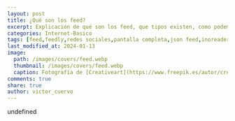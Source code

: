 ```yaml
---
layout: post
title: ¿Qué son los feed?
excerpt: Explicación de qué son los feed, que tipos existen, como podemos suscribirnos y que herramientas tenemos para leerlos.
categories: Internet-Basico
tags: [feed,feedly,redes sociales,pantalla completa,json feed,inoreader,newsblur,g2reader,diggreader]
last_modified_at: 2024-01-13
image:
  path: /images/covers/feed.webp
  thumbnail: /images/covers/feed.webp
  caption: Fotografía de [Creativeart](https://www.freepik.es/autor/creativeart)
comments: true
share: true
author: victor_cuervo
---
```

undefined